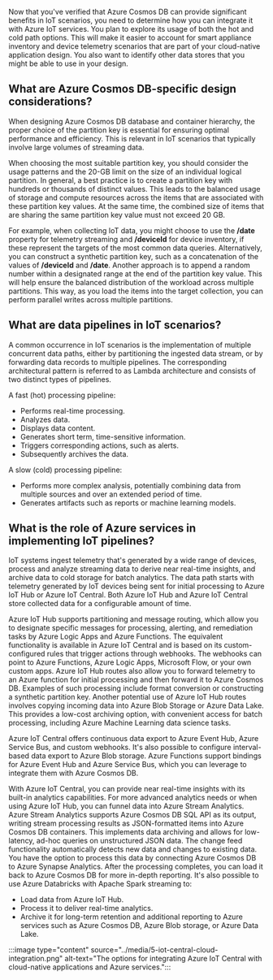 ﻿Now that you've verified that Azure Cosmos DB can provide significant benefits in IoT scenarios, you need to determine how you can integrate it with Azure IoT services. You plan to explore its usage of both the hot and cold path options. This will make it easier to account for smart appliance inventory and device telemetry scenarios that are part of your cloud-native application design. You also want to identify other data stores that you might be able to use in your design.

## What are Azure Cosmos DB-specific design considerations?

When designing Azure Cosmos DB database and container hierarchy, the proper choice of the partition key is essential for ensuring optimal performance and efficiency. This is relevant in IoT scenarios that typically involve large volumes of streaming data.

When choosing the most suitable partition key, you should consider the usage patterns and the 20-GB limit on the size of an individual logical partition. In general, a best practice is to create a partition key with hundreds or thousands of distinct values. This leads to the balanced usage of storage and compute resources across the items that are associated with these partition key values. At the same time, the combined size of items that are sharing the same partition key value must not exceed 20 GB.

For example, when collecting IoT data, you might choose to use the **/date** property for telemetry streaming and **/deviceId** for device inventory, if these represent the targets of the most common data queries. Alternatively, you can construct a synthetic partition key, such as a concatenation of the values of **/deviceId** and **/date**. Another approach is to append a random number within a designated range at the end of the partition key value. This will help ensure the balanced distribution of the workload across multiple partitions. This way, as you load the items into the target collection, you can perform parallel writes across multiple partitions.

## What are data pipelines in IoT scenarios?

A common occurrence in IoT scenarios is the implementation of multiple concurrent data paths, either by partitioning the ingested data stream, or by forwarding data records to multiple pipelines. The corresponding architectural pattern is referred to as Lambda architecture and consists of two distinct types of pipelines.

A fast (hot) processing pipeline:
- Performs real-time processing.
- Analyzes data.
- Displays data content.
- Generates short term, time-sensitive information.
- Triggers corresponding actions, such as alerts.
- Subsequently archives the data.

A slow (cold) processing pipeline:
- Performs more complex analysis, potentially combining data from multiple sources and over an extended period of time.
- Generates artifacts such as reports or machine learning models.

## What is the role of Azure services in implementing IoT pipelines?

IoT systems ingest telemetry that's generated by a wide range of devices, process and analyze streaming data to derive near real-time insights, and archive data to cold storage for batch analytics. The data path starts with telemetry generated by IoT devices being sent for initial processing to Azure IoT Hub or Azure IoT Central. Both Azure IoT Hub and Azure IoT Central store collected data for a configurable amount of time.

Azure IoT Hub supports partitioning and message routing, which allow you to designate specific messages for processing, alerting, and remediation tasks by Azure Logic Apps and Azure Functions. The equivalent functionality is available in Azure IoT Central and is based on its custom-configured rules that trigger actions through webhooks. The webhooks can point to Azure Functions, Azure Logic Apps, Microsoft Flow, or your own custom apps. Azure IoT Hub routes also allow you to forward telemetry to an Azure function for initial processing and then forward it to Azure Cosmos DB. Examples of such processing include format conversion or constructing a synthetic partition key. Another potential use of Azure IoT Hub routes involves copying incoming data into Azure Blob Storage or Azure Data Lake. This provides a low-cost archiving option, with convenient access for batch processing, including Azure Machine Learning data science tasks.

Azure IoT Central offers continuous data export to Azure Event Hub, Azure Service Bus, and custom webhooks. It's also possible to configure interval-based data export to Azure Blob storage. Azure Functions support bindings for Azure Event Hub and Azure Service Bus, which you can leverage to integrate them with Azure Cosmos DB.

With Azure IoT Central, you can provide near real-time insights with its built-in analytics capabilities. For more advanced analytics needs or when using Azure IoT Hub, you can funnel data into Azure Stream Analytics. Azure Stream Analytics supports Azure Cosmos DB SQL API as its output, writing stream processing results as JSON-formatted items into Azure Cosmos DB containers. This implements data archiving and allows for low-latency, ad-hoc queries on unstructured JSON data. The change feed functionality automatically detects new data and changes to existing data. You have the option to process this data by connecting Azure Cosmos DB to Azure Synapse Analytics. After the processing completes, you can load it back to Azure Cosmos DB for more in-depth reporting. It's also possible to use Azure Databricks with Apache Spark streaming to:

- Load data from Azure IoT Hub.
- Process it to deliver real-time analytics.
- Archive it for long-term retention and additional reporting to Azure services such as Azure Cosmos DB, Azure Blob storage, or Azure Data Lake.

:::image type="content" source="../media/5-iot-central-cloud-integration.png" alt-text="The options for integrating Azure IoT Central with cloud-native applications and Azure services.":::
